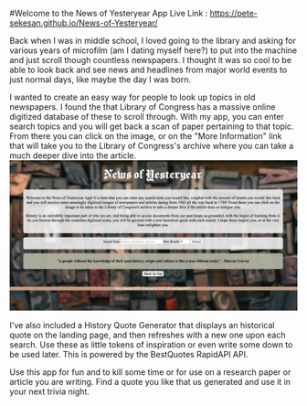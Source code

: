 #Welcome to the News of Yesteryear App
Live Link : https://pete-sekesan.github.io/News-of-Yesteryear/

Back when I was in middle school, I loved going to the library and asking for various years of microfilm (am I dating myself here?) to put into the machine and just scroll though countless newspapers. I thought it was so cool to be able to look back and see news and headlines from major world events to just normal days, like maybe the day I was born. 

I wanted to create an easy way for people to look up topics in old newspapers. I found the that Library of Congress has a massive online digitized database of these to scroll through. With my app, you can enter search topics and you will get back a scan of paper pertaining to that topic. From there you can click on the image, or on the "More Information" link that will take you to the Library of Congress's archive where you can take a much deeper dive into the article.
![Landing Page](/images/readme-images/noy-landing-page.png)

I've also included a History Quote Generator that displays an historical quote on the landing page, and then refreshes with a new one upon each search. Use these as little tokens of inspiration or even write some down to be used later. This is powered by the BestQuotes RapidAPI API.

Use this app for fun and to kill some time or for use on a research paper or article you are writing. Find a quote you like that us generated and use it in your next trivia night. 




